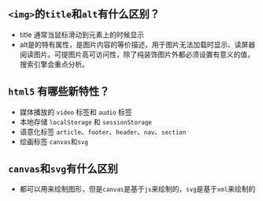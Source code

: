 
<!-- ## 基础 -->
## `<img>`的`title`和`alt`有什么区别？
* title 通常当鼠标滑动到元素上的时候显示
* alt是<img>的特有属性，是图片内容的等价描述，用于图片无法加载时显示、读屏器阅读图片。可提图片高可访问性，除了纯装饰图片外都必须设置有意义的值，搜索引擎会重点分析。

## `html5` 有哪些新特性？
* 媒体播放的 `video` 标签和 `audio` 标签
* 本地存储 `localStorage` 和 `sessionStorage`
* 语意化标签 `article`、`footer`、`header`、`nav`、`section`
* 绘画标签 `canvas`和`svg`

## `canvas`和`svg`有什么区别
* 都可以用来绘制图形，但是`canvas`是基于`js`来绘制的，`svg`是基于`xml`来绘制的

